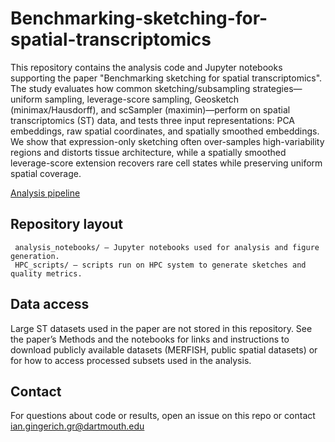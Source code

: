 # Benchmarking-sketching-for-spatial-transcriptomics
This repository contains the analysis code and Jupyter notebooks supporting the paper "Benchmarking sketching for spatial transcriptomics". The study evaluates how common sketching/subsampling strategies—uniform sampling, leverage-score sampling, Geosketch (minimax/Hausdorff), and scSampler (maximin)—perform on spatial transcriptomics (ST) data, and tests three input representations: PCA embeddings, raw spatial coordinates, and spatially smoothed embeddings. We show that expression-only sketching often over-samples high-variability regions and distorts tissue architecture, while a spatially smoothed leverage-score extension recovers rare cell states while preserving uniform spatial coverage.

[Analysis pipeline](./figure_1.png)

## Repository layout 

     
     analysis_notebooks/ — Jupyter notebooks used for analysis and figure generation.  
     HPC_scripts/ — scripts run on HPC system to generate sketches and quality metrics.  

## Data access
Large ST datasets used in the paper are not stored in this repository. See the paper’s Methods and the notebooks for links and instructions to download publicly available datasets (MERFISH, public spatial datasets) or for how to access processed subsets used in the analysis. 

## Contact
For questions about code or results, open an issue on this repo or contact ian.gingerich.gr@dartmouth.edu

